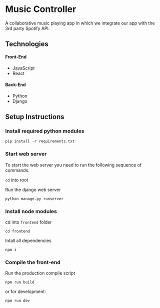 
# Music Controller
A collaborative music playing app in which we integrate our app with the 3rd party Spotify API.

## Technologies

#### Front-End
- JavaScript
- React

#### Back-End
- Python
- Django

## Setup Instructions

### Install required python modules
```pip install -r requirements.txt```
### Start web server
To start the web server you need to run the following sequence of commands.

```cd``` into root

Run the django web server

```python manage.py runserver```

### Install node modules
cd into ```frontend``` folder

```cd frontend```

Intall all dependencies

```npm i```

### Compile the front-end
Run the production compile script

```npm run build```

or for development:

```npm run dev```